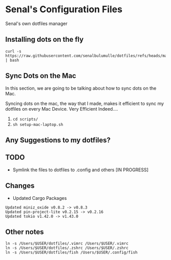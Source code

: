 # Senal's Configuration Files


Senal's own dotfiles manager


## Installing dots on the fly

```
curl -s https://raw.githubusercontent.com/senalbulumulle/dotfiles/refs/heads/main/install.sh | bash
```

## Sync Dots on the Mac

In this section, we are going to be talking about how to sync dots on the Mac. 

Syncing dots on the mac, the way that I made, makes it efficient to sync
my dotfiles on every Mac Device. Very Efficient Indeed....

1. `cd scripts/`
2. `sh setup-mac-laptop.sh`



## Any Suggestions to my dotfiles?



## TODO

- Symlink the files to dotfiles to .config and others [IN PROGRESS]


## Changes

- Updated Cargo Packages

```
Updated miniz_oxide v0.8.2 -> v0.8.3
Updated pin-project-lite v0.2.15 -> v0.2.16
Updated tokio v1.42.0 -> v1.43.0

```


## Other notes

```
ln -s /Users/$USER/dotfiles/.vimrc /Users/$USER/.vimrc
ln -s /Users/$USER/dotfiles/.zshrc /Users/$USER/.zshrc
ln -s /Users/$USER/dotfiles/fish /Users/$USER/.config/fish
```
